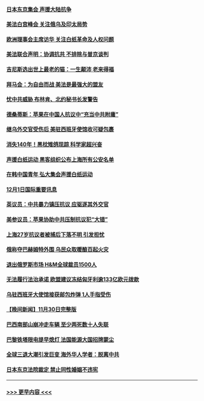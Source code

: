 #### [日本东京集会  声援大陆抗争](../pages/prog202/a103588823.md?t=12021251) 
#### [美法白宫峰会 关注俄乌及印太局势](../pages/prog202/a103588659.md?t=12021251) 
#### [欧洲理事会主席访华 关注白纸革命及人权问题](../pages/prog202/a103588661.md?t=12021251) 
#### [美法联合声明：协调抗共 不排除与普京谈判](../pages/prog202/a103588587.md?t=12021251) 
#### [吉尼斯选出世上最老的猫：一生颠沛 老来得福](../pages/prog202/a103588535.md?t=12021251) 
#### [拜马会：为自由而战 美法是最强大的盟友](../pages/prog202/a103588418.md?t=12021251) 
#### [忧中共威胁 布林肯、北约秘书长发警告](../pages/prog202/a103588430.md?t=12021251) 
#### [德桑蒂斯：苹果在中国人抗议中“充当中共附庸”](../pages/prog202/a103588389.md?t=12021251) 
#### [继乌外交官受伤后 美驻西班牙使馆收可疑包裹](../pages/prog202/a103588334.md?t=12021251) 
#### [消失140年！黑枕雉鸽现踪 科学家超兴奋](../pages/prog202/a103588302.md?t=12021251) 
#### [声援白纸运动 黑客组织公布上海所有公安名单](../pages/prog202/a103588266.md?t=12021251) 
#### [在韩中国青年 弘大集会声援白纸运动](../pages/prog202/a103588175.md?t=12021251) 
#### [12月1日国际重要讯息](../pages/prog202/a103588162.md?t=12021251) 
#### [英议员：中共暴力镇压抗议 应驱逐其外交官](../pages/prog202/a103588150.md?t=12021251) 
#### [美参议员：苹果协助中共压制抗议犯“大错”](../pages/prog202/a103588153.md?t=12021251) 
#### [上海27岁抗议者被捕后下落不明 引发担忧](../pages/prog202/a103588157.md?t=12021251) 
#### [俄称夺巴赫姆特外围 乌民众取暖酿百起火灾](../pages/prog202/a103588108.md?t=12021251) 
#### [退出俄罗斯市场 H&M全球裁员1500人](../pages/prog202/a103588104.md?t=12021251) 
#### [无法履行法治承诺 欧盟建议冻结匈牙利逾133亿欧元拨款](../pages/prog202/a103588022.md?t=12021251) 
#### [乌驻西班牙大使馆接获邮包炸弹 1人手指受伤](../pages/prog202/a103587966.md?t=12021251) 
#### [【晚间新闻】11月30日完整版](../pages/prog202/a103587943.md?t=12021251) 
#### [巴西南部山崩冲走车辆 至少两死数十人失联](../pages/prog202/a103587928.md?t=12021251) 
#### [巴黎铁塔限电提早熄灯 法国能源大国招牌蒙尘](../pages/prog202/a103587888.md?t=12021251) 
#### [全球三退大潮引发巨变 海外华人学者：脱离中共](../pages/prog202/a103587542.md?t=12021251) 
#### [日本东京法院裁定 禁止同性婚姻不违宪](../pages/prog202/a103587791.md?t=12021251) 

----
#### [ >>> 更早内容 <<< ](../indexes/prog202-earlier.md)
